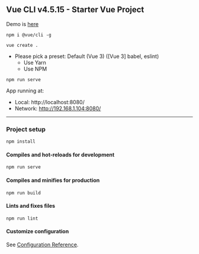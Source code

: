 Vue CLI v4.5.15 - Starter Vue Project
-----

Demo is [here](https://webdevelopua.github.io/vue-cli-v4/)

``` 
npm i @vue/cli -g

vue create .
```

* Please pick a preset: Default (Vue 3) ([Vue 3] babel, eslint)
    - Use Yarn
    - Use NPM

``` 
npm run serve
```

App running at:
- Local:   http://localhost:8080/
- Network: http://192.168.1.104:8080/

------

### Project setup
```
npm install
```

#### Compiles and hot-reloads for development
```
npm run serve
```

#### Compiles and minifies for production
```
npm run build
```

#### Lints and fixes files
```
npm run lint
```

#### Customize configuration
See [Configuration Reference](https://cli.vuejs.org/config/).
